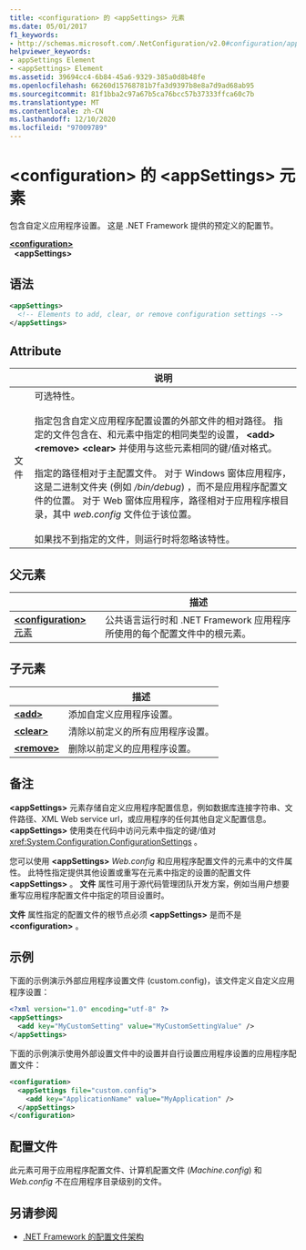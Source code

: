 ```yaml
---
title: <configuration> 的 <appSettings> 元素
ms.date: 05/01/2017
f1_keywords:
- http://schemas.microsoft.com/.NetConfiguration/v2.0#configuration/appSettings
helpviewer_keywords:
- appSettings Element
- <appSettings> Element
ms.assetid: 39694cc4-6b84-45a6-9329-385a0d8b48fe
ms.openlocfilehash: 66260d15768781b7fa3d9397b8e8a7d9ad68ab95
ms.sourcegitcommit: 81f1bba2c97a67b5ca76bcc57b37333ffca60c7b
ms.translationtype: MT
ms.contentlocale: zh-CN
ms.lasthandoff: 12/10/2020
ms.locfileid: "97009789"
---
```

# <a name="appsettings-element-for-configuration"></a>\<configuration> 的 \<appSettings> 元素

包含自定义应用程序设置。 这是 .NET Framework 提供的预定义的配置节。

[**\<configuration>**](../configuration-element.md)\
&nbsp;&nbsp;**\<appSettings>**

## <a name="syntax"></a>语法

```xml
<appSettings>
  <!-- Elements to add, clear, or remove configuration settings -->
</appSettings>
```

## <a name="attribute"></a>Attribute

|           | 说明 |
| --------- | ----------- |
| 文件  | 可选特性。<br><br>指定包含自定义应用程序配置设置的外部文件的相对路径。 指定的文件包含在、和元素中指定的相同类型的设置， **\<add>** **\<remove>** **\<clear>** 并使用与这些元素相同的键/值对格式。<br><br>指定的路径相对于主配置文件。 对于 Windows 窗体应用程序，这是二进制文件夹 (例如 */bin/debug*) ，而不是应用程序配置文件的位置。 对于 Web 窗体应用程序，路径相对于应用程序根目录，其中 *web.config* 文件位于该位置。<br><br>如果找不到指定的文件，则运行时将忽略该特性。 |

## <a name="parent-element"></a>父元素

|     | 描述 |
| --- | ----------- |
| [**\<configuration>** 元素](../configuration-element.md) | 公共语言运行时和 .NET Framework 应用程序所使用的每个配置文件中的根元素。 |

## <a name="child-elements"></a>子元素

|     | 描述 |
| --- | ----------- |
| [**\<add>**](add-element-for-appsettings.md) | 添加自定义应用程序设置。 |
| [**\<clear>**](clear-element-for-appsettings.md) | 清除以前定义的所有应用程序设置。 |
| [**\<remove>**](remove-element-for-appsettings.md) | 删除以前定义的应用程序设置。 |

## <a name="remarks"></a>备注

**\<appSettings>** 元素存储自定义应用程序配置信息，例如数据库连接字符串、文件路径、XML Web service url，或应用程序的任何其他自定义配置信息。 **\<appSettings>** 使用类在代码中访问元素中指定的键/值对 <xref:System.Configuration.ConfigurationSettings> 。

您可以使用 **\<appSettings>** *Web.config* 和应用程序配置文件的元素中的文件属性。 此特性指定提供其他设置或重写在元素中指定的设置的配置文件 **\<appSettings>** 。 **文件** 属性可用于源代码管理团队开发方案，例如当用户想要重写应用程序配置文件中指定的项目设置时。

**文件** 属性指定的配置文件的根节点必须 **\<appSettings>** 是而不是 **\<configuration>** 。

## <a name="example"></a>示例

下面的示例演示外部应用程序设置文件 (custom.config)，该文件定义自定义应用程序设置：

```xml
<?xml version="1.0" encoding="utf-8" ?>
<appSettings>
  <add key="MyCustomSetting" value="MyCustomSettingValue" />
</appSettings>
```

下面的示例演示使用外部设置文件中的设置并自行设置应用程序设置的应用程序配置文件：

```xml
<configuration>
  <appSettings file="custom.config">
    <add key="ApplicationName" value="MyApplication" />
  </appSettings>
</configuration>
```

## <a name="configuration-file"></a>配置文件

此元素可用于应用程序配置文件、计算机配置文件 (*Machine.config*) 和 *Web.config* 不在应用程序目录级别的文件。

## <a name="see-also"></a>另请参阅

- [.NET Framework 的配置文件架构](../index.md)
